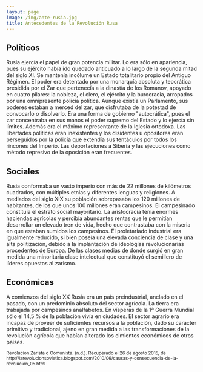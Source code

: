 ```yaml
---
layout: page
image: /img/ante-rusia.jpg
title: Antecedentes de la Revolución Rusa
---
```

## Políticos
Rusia ejercía el papel de gran potencia militar. Lo era sólo en apariencia, pues su ejército había ido quedado anticuado a lo largo de la segunda mitad del siglo XI. Se mantenía incólume un Estado totalitario propio del Antiguo Régimen. El poder era detentado por una monarquía absoluta y teocrática presidida por el Zar que pertenecía a la dinastía de los Romanov, apoyado en cuatro pilares: la nobleza, el clero, el ejército y la burocracia, arropados por una omnipresente policía política. Aunque existía un Parlamento, sus poderes estaban a merced del zar, que disfrutaba de la potestad de convocarlo o disolverlo. Era una forma de gobierno "autocrática", pues el zar concentraba en sus manos el poder supremo del Estado y lo ejercía sin límites. Además era el máximo representante de la Iglesia ortodoxa. Las libertades políticas eran inexistentes y los disidentes u opositores eran perseguidos por la policía que extendía sus tentáculos por todos los rincones del Imperio. Las deportaciones a Siberia y las ejecuciones como método represivo de la oposición eran frecuentes.

## Sociales
Rusia conformaba un vasto imperio con más de 22 millones de kilómetros cuadrados, con múltiples etnias y diferentes lenguas y religiones. A mediados del siglo XIX su población sobrepasaba los 120 millones de habitantes, de los que unos 100 millones eran campesinos. El campesinado constituía el estrato social mayoritario. La aristocracia tenía enormes haciendas agrícolas y percibía abundantes rentas que le permitían desarrollar un elevado tren de vida, hecho que contrastaba con la miseria en que estaban sumidos los campesinos. El proletariado industrial era igualmente reducido, si bien poseía una elevada conciencia de clase y una alta politización, debido a la implantación de ideologías revolucionarias procedentes de Europa. De las clases medias de donde surgió en gran medida una minoritaria clase intelectual que constituyó el semillero de líderes opuestos al zarismo.

## Económicas
A comienzos del siglo XX Rusia era un país preindustrial, anclado en el pasado, con un predominio absoluto del sector agrícola. La tierra era trabajada por campesinos analfabetos. En vísperas de la 1ª Guerra Mundial sólo el 14,5 % de la población vivía en ciudades. El sector agrario era incapaz de proveer de suficientes recursos a la población, dado su carácter primitivo y tradicional, ajeno en gran medida a las transformaciones de la revolución agrícola que habían alterado los cimientos económicos de otros países.

<small class="bib">
Revolucion Zarista o Comunista. (n.d.). Recuperado el 26 de agosto 2015, de http://larevolucionsovietica.blogspot.com/2010/06/causas-y-consecuencia-de-la-revolucion_05.html
</small>